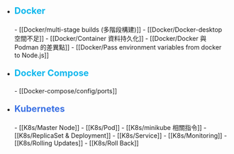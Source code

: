 - <p style="font-size: 20px; font-weight: bold; color: #0db7ed;">Docker</p>
	- [[Docker/multi-stage builds (多階段構建)]]
	- [[Docker/Docker-desktop 空間不足]]
	- [[Docker/Container 資料持久化]]
	- [[Docker/Docker 與 Podman 的差異點]]
	- [[Docker/Pass environment variables from docker to Node.js]]
- <p style="font-size: 20px; font-weight: bold; color: #0db7ed;">Docker Compose</p>
	- [[Docker-compose/config/ports]]
- <p style="font-size: 20px; font-weight: bold; color: #3970e4;">Kubernetes</p>
	- [[K8s/Master Node]]
	- [[K8s/Pod]]
	- [[K8s/minikube 相關指令]]
	- [[K8s/ReplicaSet & Deployment]]
	- [[K8s/Service]]
	- [[K8s/Monitoring]]
	- [[K8s/Rolling Updates]]
	- [[K8s/Roll Back]]